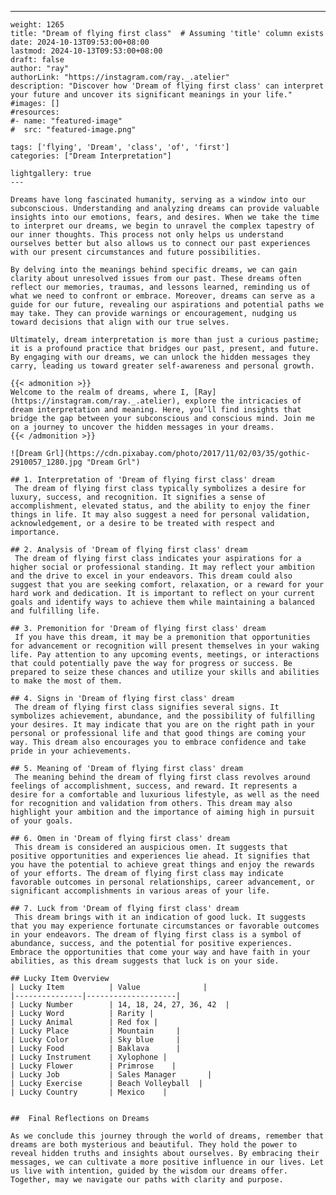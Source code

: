 ---
    weight: 1265
    title: "Dream of flying first class"  # Assuming 'title' column exists
    date: 2024-10-13T09:53:00+08:00
    lastmod: 2024-10-13T09:53:00+08:00
    draft: false
    author: "ray"
    authorLink: "https://instagram.com/ray._.atelier"
    description: "Discover how 'Dream of flying first class' can interpret your future and uncover its significant meanings in your life."
    #images: []
    #resources:
    #- name: "featured-image"
    #  src: "featured-image.png"
    
    tags: ['flying', 'Dream', 'class', 'of', 'first']
    categories: ["Dream Interpretation"]
    
    lightgallery: true
    ---
    
    Dreams have long fascinated humanity, serving as a window into our subconscious. Understanding and analyzing dreams can provide valuable insights into our emotions, fears, and desires. When we take the time to interpret our dreams, we begin to unravel the complex tapestry of our inner thoughts. This process not only helps us understand ourselves better but also allows us to connect our past experiences with our present circumstances and future possibilities.
    
    By delving into the meanings behind specific dreams, we can gain clarity about unresolved issues from our past. These dreams often reflect our memories, traumas, and lessons learned, reminding us of what we need to confront or embrace. Moreover, dreams can serve as a guide for our future, revealing our aspirations and potential paths we may take. They can provide warnings or encouragement, nudging us toward decisions that align with our true selves.
    
    Ultimately, dream interpretation is more than just a curious pastime; it is a profound practice that bridges our past, present, and future. By engaging with our dreams, we can unlock the hidden messages they carry, leading us toward greater self-awareness and personal growth.
    
    {{< admonition >}}
    Welcome to the realm of dreams, where I, [Ray](https://instagram.com/ray._.atelier), explore the intricacies of dream interpretation and meaning. Here, you’ll find insights that bridge the gap between your subconscious and conscious mind. Join me on a journey to uncover the hidden messages in your dreams.
    {{< /admonition >}}
    
    ![Dream Grl](https://cdn.pixabay.com/photo/2017/11/02/03/35/gothic-2910057_1280.jpg "Dream Grl")
    
    ## 1. Interpretation of 'Dream of flying first class' dream
     The dream of flying first class typically symbolizes a desire for luxury, success, and recognition. It signifies a sense of accomplishment, elevated status, and the ability to enjoy the finer things in life. It may also suggest a need for personal validation, acknowledgement, or a desire to be treated with respect and importance.
    
    ## 2. Analysis of 'Dream of flying first class' dream
     The dream of flying first class indicates your aspirations for a higher social or professional standing. It may reflect your ambition and the drive to excel in your endeavors. This dream could also suggest that you are seeking comfort, relaxation, or a reward for your hard work and dedication. It is important to reflect on your current goals and identify ways to achieve them while maintaining a balanced and fulfilling life.
    
    ## 3. Premonition for 'Dream of flying first class' dream
     If you have this dream, it may be a premonition that opportunities for advancement or recognition will present themselves in your waking life. Pay attention to any upcoming events, meetings, or interactions that could potentially pave the way for progress or success. Be prepared to seize these chances and utilize your skills and abilities to make the most of them.
    
    ## 4. Signs in 'Dream of flying first class' dream
     The dream of flying first class signifies several signs. It symbolizes achievement, abundance, and the possibility of fulfilling your desires. It may indicate that you are on the right path in your personal or professional life and that good things are coming your way. This dream also encourages you to embrace confidence and take pride in your achievements.
    
    ## 5. Meaning of 'Dream of flying first class' dream
     The meaning behind the dream of flying first class revolves around feelings of accomplishment, success, and reward. It represents a desire for a comfortable and luxurious lifestyle, as well as the need for recognition and validation from others. This dream may also highlight your ambition and the importance of aiming high in pursuit of your goals.
    
    ## 6. Omen in 'Dream of flying first class' dream
     This dream is considered an auspicious omen. It suggests that positive opportunities and experiences lie ahead. It signifies that you have the potential to achieve great things and enjoy the rewards of your efforts. The dream of flying first class may indicate favorable outcomes in personal relationships, career advancement, or significant accomplishments in various areas of your life.
    
    ## 7. Luck from 'Dream of flying first class' dream
     This dream brings with it an indication of good luck. It suggests that you may experience fortunate circumstances or favorable outcomes in your endeavors. The dream of flying first class is a symbol of abundance, success, and the potential for positive experiences. Embrace the opportunities that come your way and have faith in your abilities, as this dream suggests that luck is on your side.
    
    ## Lucky Item Overview
    | Lucky Item          | Value              |
    |---------------|--------------------|
    | Lucky Number        | 14, 18, 24, 27, 36, 42  |
    | Lucky Word          | Rarity |
    | Lucky Animal        | Red fox |
    | Lucky Place         | Mountain     |
    | Lucky Color         | Sky blue     |
    | Lucky Food          | Baklava      |
    | Lucky Instrument    | Xylophone |
    | Lucky Flower        | Primrose    |
    | Lucky Job           | Sales Manager       |
    | Lucky Exercise      | Beach Volleyball  |
    | Lucky Country       | Mexico    |
    
    
    ##  Final Reflections on Dreams
    
    As we conclude this journey through the world of dreams, remember that dreams are both mysterious and beautiful. They hold the power to reveal hidden truths and insights about ourselves. By embracing their messages, we can cultivate a more positive influence in our lives. Let us live with intention, guided by the wisdom our dreams offer. Together, may we navigate our paths with clarity and purpose.
    